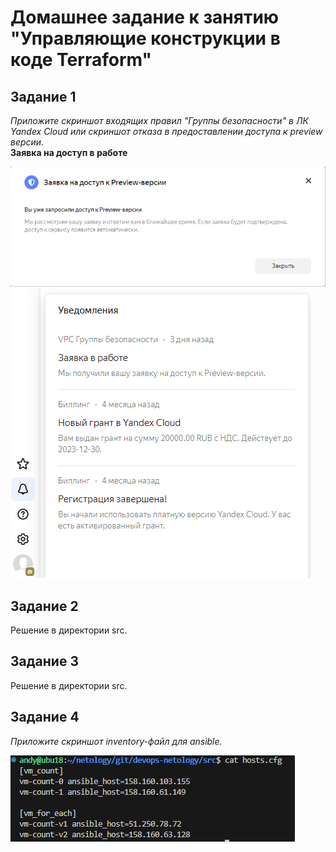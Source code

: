 # Домашнее задание к занятию "Управляющие конструкции в коде Terraform"

## Задание 1

<em>Приложите скриншот входящих правил "Группы безопасности" в ЛК Yandex Cloud или скриншот отказа в предоставлении доступа к preview версии.</em>  
**Заявка на доступ в работе**

![](/hw-03/01_preview01.PNG)
![](/hw-03/01_preview02.PNG)

## Задание 2
Решение в директории src.

## Задание 3
Решение в директории src.

## Задание 4
<em>Приложите скриншот inventory-файл для ansible.</em>

![](/hw-03/cat_hosts_cfg.png)